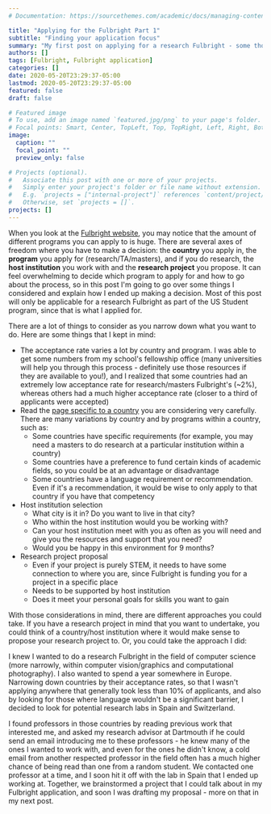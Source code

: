 ```yaml
---
# Documentation: https://sourcethemes.com/academic/docs/managing-content/

title: "Applying for the Fulbright Part 1"
subtitle: "Finding your application focus"
summary: "My first post on applying for a research Fulbright - some thoughts on how to decide what program to apply for and where to go to"
authors: []
tags: [Fulbright, Fulbright application]
categories: []
date: 2020-05-20T23:29:37-05:00
lastmod: 2020-05-20T23:29:37-05:00
featured: false
draft: false

# Featured image
# To use, add an image named `featured.jpg/png` to your page's folder.
# Focal points: Smart, Center, TopLeft, Top, TopRight, Left, Right, BottomLeft, Bottom, BottomRight.
image:
  caption: ""
  focal_point: ""
  preview_only: false

# Projects (optional).
#   Associate this post with one or more of your projects.
#   Simply enter your project's folder or file name without extension.
#   E.g. `projects = ["internal-project"]` references `content/project/deep-learning/index.md`.
#   Otherwise, set `projects = []`.
projects: []
---
```



When you look at the [Fulbright website](https://us.fulbrightonline.org/), you may notice that the amount of different programs you can apply to is huge. There are several axes of freedom where you have to make a decision: the **country** you apply in, the **program** you apply for (research/TA/masters), and if you do research, the **host institution** you work with and the **research project** you propose. It can feel overwhelming to decide which program to apply for and how to go about the process, so in this post I'm going to go over some things I considered and explain how I ended up making a decision. Most of this post will only be applicable for a research Fulbright as part of the US Student program, since that is what I applied for.

There are a lot of things to consider as you narrow down what you want to do. Here are some things that I kept in mind:

- The acceptance rate varies a lot by country and program. I was able to get some numbers from my school's fellowship office (many universities will help you through this process - definitely use those resources if they are available to you!), and I realized that some countries had an extremely low acceptance rate for research/masters Fulbright's (~2%), whereas others had a much higher acceptance rate (closer to a third of applicants were accepted)
- Read the [page specific to a country](https://us.fulbrightonline.org/countries) you are considering very carefully. There are many variations by country and by programs within a country, such as:
    - Some countries have specific requirements (for example, you may need a masters to do research at a particular institution within a country)
    - Some countries have a preference to fund certain kinds of academic fields, so you could be at an advantage or disadvantage
    - Some countries have a language requirement or recommendation. Even if it's a recommendation, it would be wise to only apply to that country if you have that competency
- Host institution selection
    - What city is it in? Do you want to live in that city?
    - Who within the host institution would you be working with?
    - Can your host institution meet with you as often as you will need and give you the resources and support that you need?
    - Would you be happy in this environment for 9 months?
- Research project proposal
    - Even if your project is purely STEM, it needs to have some connection to where you are, since Fulbright is funding you for a project in a specific place
    - Needs to be supported by host institution
    - Does it meet your personal goals for skills you want to gain

With those considerations in mind, there are different approaches you could take. If you have a research project in mind that you want to undertake, you could think of a country/host institution where it would make sense to propose your research project to. Or, you could take the approach I did:

I knew I wanted to do a research Fulbright in the field of computer science (more narrowly, within computer vision/graphics and computational photography). I also wanted to spend a year somewhere in Europe. Narrowing down countries by their acceptance rates, so that I wasn't applying anywhere that generally took less than 10% of applicants, and also by looking for those where language wouldn't be a significant barrier, I decided to look for potential research labs in Spain and Switzerland. 

I found professors in those countries by reading previous work that interested me, and asked my research advisor at Dartmouth if he could send an email introducing me to these professors - he knew many of the ones I wanted to work with, and even for the ones he didn't know, a cold email from another respected professor in the field often has a much higher chance of being read than one from a random student. We contacted one professor at a time, and I soon hit it off with the lab in Spain that I ended up working at. Together, we brainstormed a project that I could talk about in my Fulbright application, and soon I was drafting my proposal - more on that in my next post.